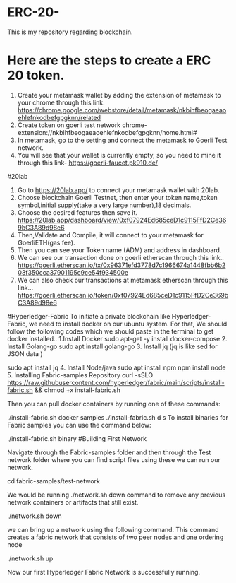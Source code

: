 # ERC-20-
This is my repository regarding blockchain.
# Here are the steps to create a ERC 20 token.
1. Create your metamask wallet by adding the extension of metamask to your chrome through this link.
 https://chrome.google.com/webstore/detail/metamask/nkbihfbeogaeaoehlefnkodbefgpgknn/related
2. Create token on goerli test network
   chrome-extension://nkbihfbeogaeaoehlefnkodbefgpgknn/home.html#
3. In metamask, go to the setting and connect the metamask to Goerli Test network.
4. You will see that your wallet is  currently empty, so you need to mine it through this link-
   https://goerli-faucet.pk910.de/

#20lab
1. Go to https://20lab.app/ to connect your metamask wallet with 20lab.
2. Choose blockchain Goerli Testnet, then enter your token name,token symbol,initial supply(take a very large number),18 decimals.
3. Choose the desired features then save it.
 https://20lab.app/dashboard/view/0xf07924Ed685ceD1c9115FfD2Ce369bC3A89d98e6
4. Then,Validate and Compile, it will connect to your metamask for GoerliETH(gas fee).
5. Then you can see your Token name (ADM) and address in dashboard.
6. We can see our transaction done on goerli etherscan through this link..
   https://goerli.etherscan.io/tx/0x96371efd3778d7c1966674a1448fbb6b203f350cca37901195c9ce54f934500e
7. We can also check our transactions at metamask etherscan through this link...
   https://goerli.etherscan.io/token/0xf07924Ed685ceD1c9115FfD2Ce369bC3A89d98e6


#Hyperledger-Fabric
To initiate a private blockchain like Hyperledger-Fabric, we need to install docker on our ubuntu system.
For that, We should follow the following codes which we should paste in the terminal to get docker installed..
1.Install Docker
sudo apt-get -y install docker-compose
2. Install Golang-go
sudo apt install golang-go
3. Install jq
(jq is like sed for JSON data )

sudo apt install jq
4. Install Node/java
sudo apt install npm
npm install node
5. Installing Fabric-samples Repository
curl -sSLO https://raw.githubusercontent.com/hyperledger/fabric/main/scripts/install-fabric.sh && chmod +x install-fabric.sh

Then you can pull docker containers by running one of these commands:

./install-fabric.sh docker samples
./install-fabric.sh d s
To install binaries for Fabric samples you can use the command below:

./install-fabric.sh binary
#Building First Network

Navigate through the Fabric-samples folder and then through the Test network folder where you can find script files using these we can run our network.

cd fabric-samples/test-network

We would be running ./network.sh down command to remove any previous network containers or artifacts that still exist.

./network.sh down

we can bring up a network using the following command. This command creates a fabric network that consists of two peer nodes and one ordering node

 ./network.sh up
 
Now our first Hyperledger Fabric Network is successfully running.



 
